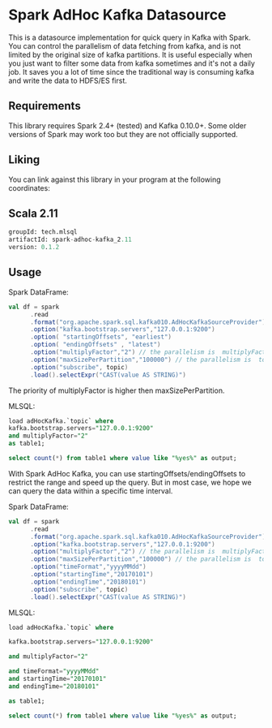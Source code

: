 # Spark AdHoc Kafka Datasource

This is a datasource implementation for quick query in Kafka with Spark. 
You can control the parallelism of data fetching from kafka, and is not limited by 
the original size of kafka partitions.  It is useful especially when you just want 
to filter some data from kafka sometimes and it's not a daily job. It saves you 
a lot of time since the traditional way is consuming kafka and write the data to HDFS/ES first.

## Requirements

This library requires Spark 2.4+ (tested) and Kafka 0.10.0+. 
Some older versions of Spark may work too but they are not officially supported.


## Liking 

You can link against this library in your program at the following coordinates:

## Scala 2.11

```sql
groupId: tech.mlsql
artifactId: spark-adhoc-kafka_2.11
version: 0.1.2

```

## Usage

Spark DataFrame:

```scala
val df = spark
      .read
      .format("org.apache.spark.sql.kafka010.AdHocKafkaSourceProvider")
      .option("kafka.bootstrap.servers","127.0.0.1:9200")
      .option( "startingOffsets", "earliest")
      .option( "endingOffsets" , "latest")                          
      .option("multiplyFactor","2") // the parallelism is  multiplyFactor * num of kafka partitions
      .option("maxSizePerPartition","100000") // the parallelism is  total records/ maxSizePerPartition  
      .option("subscribe", topic)
      .load().selectExpr("CAST(value AS STRING)")

```

The priority of multiplyFactor is higher then maxSizePerPartition.

MLSQL:

```sql
load adHocKafka.`topic` where 
kafka.bootstrap.servers="127.0.0.1:9200"
and multiplyFactor="2" 
as table1;

select count(*) from table1 where value like "%yes%" as output;

```


With Spark AdHoc Kafka, you can use startingOffsets/endingOffsets to restrict the range and speed up the query. 
But in most case, we hope we can query the data within a specific time interval.


Spark DataFrame:

```scala
val df = spark
      .read
      .format("org.apache.spark.sql.kafka010.AdHocKafkaSourceProvider")
      .option("kafka.bootstrap.servers","127.0.0.1:9200")
      .option("multiplyFactor","2") // the parallelism is  multiplyFactor * num of kafka partitions
      .option("maxSizePerPartition","100000") // the parallelism is  total records/ maxSizePerPartition
      .option("timeFormat","yyyyMMdd") 
      .option("startingTime","20170101") 
      .option("endingTime","20180101")   
      .option("subscribe", topic)
      .load().selectExpr("CAST(value AS STRING)")

```

MLSQL:

```sql
load adHocKafka.`topic` where 

kafka.bootstrap.servers="127.0.0.1:9200"

and multiplyFactor="2" 

and timeFormat="yyyyMMdd"
and startingTime="20170101"
and endingTime="20180101"

as table1;

select count(*) from table1 where value like "%yes%" as output;
```


